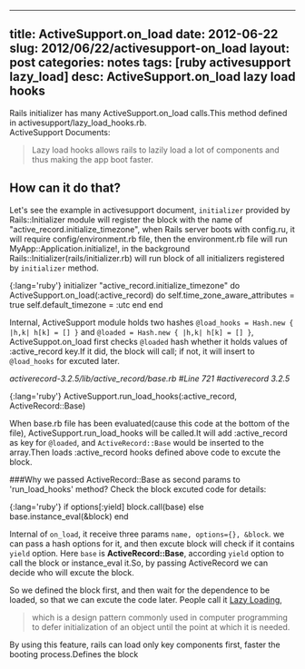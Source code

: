 
---
title: ActiveSupport.on_load 
date: 2012-06-22
slug: 2012/06/22/activesupport-on_load
layout: post
categories: notes
tags: [ruby activesupport lazy_load]
desc:  ActiveSupport.on_load lazy load hooks
---
Rails initializer has many ActiveSupport.on_load calls.This method defined in activesupport/lazy_load_hooks.rb.  
ActiveSupport Documents:  

> Lazy load hooks allows rails to lazily load a lot of components and thus making the app boot faster.

## How can it do that?  
Let's see the example in activesupport document, `initializer` provided by Rails::Initializer module will register the block with the name of "active_record.initialize_timezone", when Rails server boots with config.ru, it will require config/environment.rb file, then the environment.rb file will run MyApp::Application.initialize!, in the background Rails::Initializer(rails/initializer.rb) will run block of all initializers registered by `initializer` method.

{:lang='ruby'}
	initializer "active_record.initialize_timezone" do
	 ActiveSupport.on_load(:active_record) do
	   self.time_zone_aware_attributes = true
	   self.default_timezone = :utc
	 end
	end
  
Internal, ActiveSupport module holds two hashes  `@load_hooks = Hash.new { |h,k| h[k] = [] }` and `@loaded = Hash.new { |h,k| h[k] = [] }`, ActiveSuppot.on_load first checks `@loaded` hash whether it holds values of :active_record key.If it did, the block will call; if not, it will insert to `@load_hooks` for excuted later.

*activerecord-3.2.5/lib/active_record/base.rb #Line 721 #activerecord 3.2.5*    

{:lang='ruby'}
	ActiveSupport.run_load_hooks(:active_record, ActiveRecord::Base)

When base.rb file has been evaluated(cause this code at the bottom of the file), ActiveSupport.run_load_hooks will be called.It will add :active_record as key for `@loaded`, and `ActiveRecord::Base` would be inserted to the array.Then loads :active_record hooks defined above code to excute the block.  

###Why we passed ActiveRecord::Base as second params to 'run_load_hooks' method?
Check the block excuted code for details:

{:lang='ruby'}
	if options[:yield]
	  block.call(base)
	else
	  base.instance_eval(&block)
	end

Internal of `on_load`, it receive three params `name, options={}, &block`. we can pass a hash options for it, and then excute block will check if it contains `yield` option. Here `base` is __ActiveRecord::Base__, according `yield` option to call the block or instance_eval it.So, by passing ActiveRecord we can decide who will excute the block.

So we defined the block first, and then wait for the dependence to be loaded, so that we can excute the code later. People call it [Lazy Loading](http://en.wikipedia.org/wiki/Lazy_loading),

> which is a design pattern commonly used in computer programming to defer initialization of an object until the point at which it is needed.  

By using this feature, rails can load only key components first, faster the booting process.Defines the block 
